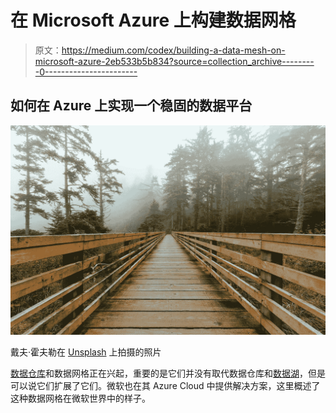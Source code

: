# 在 Microsoft Azure 上构建数据网格

> 原文：<https://medium.com/codex/building-a-data-mesh-on-microsoft-azure-2eb533b5b834?source=collection_archive---------0----------------------->

## 如何在 Azure 上实现一个稳固的数据平台

![](img/02e6474170cde23d2e16829a232c2c16.png)

戴夫·霍夫勒在 [Unsplash](https://unsplash.com/s/photos/washington-state?utm_source=unsplash&utm_medium=referral&utm_content=creditCopyText) 上拍摄的照片

[数据仓库](/geekculture/what-is-a-data-lakehouse-2f7407ea1039)和数据网格正在兴起，重要的是它们并没有取代数据仓库和[数据湖](https://towardsdatascience.com/what-is-a-data-lake-94ed74ebb7b9)，但是可以说它们扩展了它们。微软也在其 Azure Cloud 中提供解决方案，这里概述了这种数据网格在微软世界中的样子。